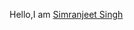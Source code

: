 <a href ="https://raw.githubusercontent.com/ABSphreak/ABSphreak/master/gifs/Hi.gif"></a>
Hello,I am
<a href ="https://github.com/SimranjeetSingh5/SimranjeetSingh5">Simranjeet Singh</a>

<!--
**SimranjeetSingh5/SimranjeetSingh5** is a ✨ _special_ ✨ repository because its `README.md` (this file) appears on your GitHub profile.

Here are some ideas to get you started:

- 🔭 I’m currently working on ...
- 🌱 I’m currently learning ...
- 👯 I’m looking to collaborate on ...
- 🤔 I’m looking for help with ...
- 💬 Ask me about ...
- 📫 How to reach me: ...
- 😄 Pronouns: ...
- ⚡ Fun fact: ...
-->

